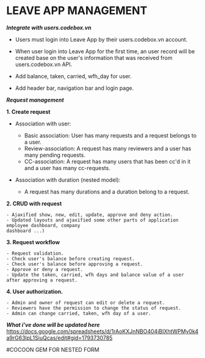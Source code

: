 # LEAVE APP MANAGEMENT

***Integrate with users.codebox.vn***

- Users must login into Leave App by their users.codebox.vn account.

- When user login into Leave App for the first time, an user record will be created base on the user's information that was received from users.codebox.vn API.

- Add balance, taken, carried, wfh_day for user.

- Add header bar, navigation bar and login page.

***Request management***

**1.  Create request**

  - Association with user:
    + Basic association: User has many requests and a request belongs to a user.
    + Review-association: A request has many reviewers and a user has many pending requests.
    + CC-association: A request has many users that has been cc'd in it and a user has many cc-requests.

  - Association with duration (nested model):
    + A request has many durations and a duration belong to a request.
  
**2.  CRUD with request**

    - Ajaxified show, new, edit, update, approve and deny action.
    - Updated layouts and ajaxified some other parts of application employee dashboard, company 
    dashboard ...) 

**3.  Request workflow**

    - Request validation.
    - Check user's balance before creating request.
    - Check user's balance before approving a request.
    - Approve or deny a request.
    - Update the taken, carried, wfh days and balance value of a user after approving a request.

**4.  User authorization.**

    - Admin and owner of request can edit or delete a request.
    - Reviewers have the permission to change the status of request.
    - Admin can change carried, taken, wfh day of a user.

***What i've done will be updated here***
https://docs.google.com/spreadsheets/d/1rAoKXJnNBO404jBIXhtWPMy0k4a9rG63lpL1SiuQcas/edit#gid=1793730785

#COCOON GEM FOR NESTED FORM

